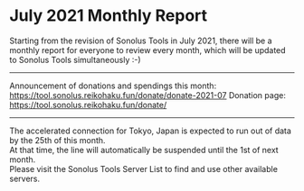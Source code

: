 # July 2021 Monthly Report

Starting from the revision of Sonolus Tools in July 2021, there will be a monthly report for everyone to review every month, which will be updated to Sonolus Tools simultaneously :-)

---

Announcement of donations and spendings this month: https://tool.sonolus.reikohaku.fun/donate/donate-2021-07 Donation page: https://tool.sonolus.reikohaku.fun/donate/

---

The accelerated connection for Tokyo, Japan is expected to run out of data by the 25th of this month.<br>At that time, the line will automatically be suspended until the 1st of next month.<br>Please visit the Sonolus Tools Server List to find and use other available servers.
